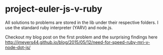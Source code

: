 # project-euler-js-v-ruby
All solutions to problems are stored in the lib under their respective folders. I use the standard ruby interpreter (YARV) and node.js. 


Checkout my blog post on the first problem and the surprising findings here http://jmeyers44.github.io/blog/2015/05/12/need-for-speed-ruby-mri-v-node-dot-js/
